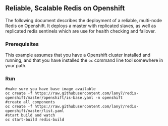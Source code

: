 ## Reliable, Scalable Redis on Openshift

The following document describes the deployment of a reliable, multi-node Redis on Openshift.  It deploys a master with replicated slaves, as well as replicated redis sentinels which are use for health checking and failover.

### Prerequisites

This example assumes that you have a Openshift cluster installed and running, and that you have installed the ```oc``` command line tool somewhere in your path.


### Run 

    #make sure you have base image available
    oc create -f https://raw.githubusercontent.com/lany7/redis-openshift/master/openshift/is-base.yaml -n openshift
    #create all components
    oc create -f https://raw.githubusercontent.com/lany7/redis-openshift/master/list.yaml
    #start build and watch 
    oc start-build redis-build
